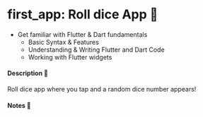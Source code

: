 <h1>first_app: Roll dice App 🎲</h1>

<h4> <Objectives 🌟> </h4>

- Get familiar with Flutter & Dart fundamentals
    * Basic Syntax & Features
    * Understanding & Writing Flutter and Dart Code
    * Working with Flutter widgets

<h4> Description 📄 </h4>

Roll dice app where you tap and a random dice number appears!

<h4> Notes 📝 </h4>

